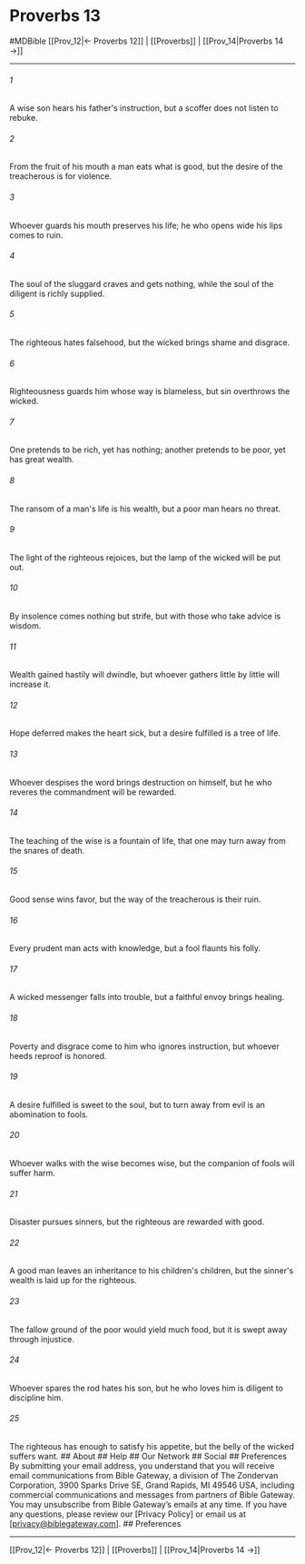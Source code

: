 # Proverbs 13
#MDBible
[[Prov_12|← Proverbs 12]] | [[Proverbs]] | [[Prov_14|Proverbs 14 →]]

***


###### 1 
A wise son hears his father's instruction, but a scoffer does not listen to rebuke. 

###### 2 
From the fruit of his mouth a man eats what is good, but the desire of the treacherous is for violence. 

###### 3 
Whoever guards his mouth preserves his life; he who opens wide his lips comes to ruin. 

###### 4 
The soul of the sluggard craves and gets nothing, while the soul of the diligent is richly supplied. 

###### 5 
The righteous hates falsehood, but the wicked brings shame and disgrace. 

###### 6 
Righteousness guards him whose way is blameless, but sin overthrows the wicked. 

###### 7 
One pretends to be rich, yet has nothing; another pretends to be poor, yet has great wealth. 

###### 8 
The ransom of a man's life is his wealth, but a poor man hears no threat. 

###### 9 
The light of the righteous rejoices, but the lamp of the wicked will be put out. 

###### 10 
By insolence comes nothing but strife, but with those who take advice is wisdom. 

###### 11 
Wealth gained hastily will dwindle, but whoever gathers little by little will increase it. 

###### 12 
Hope deferred makes the heart sick, but a desire fulfilled is a tree of life. 

###### 13 
Whoever despises the word brings destruction on himself, but he who reveres the commandment will be rewarded. 

###### 14 
The teaching of the wise is a fountain of life, that one may turn away from the snares of death. 

###### 15 
Good sense wins favor, but the way of the treacherous is their ruin. 

###### 16 
Every prudent man acts with knowledge, but a fool flaunts his folly. 

###### 17 
A wicked messenger falls into trouble, but a faithful envoy brings healing. 

###### 18 
Poverty and disgrace come to him who ignores instruction, but whoever heeds reproof is honored. 

###### 19 
A desire fulfilled is sweet to the soul, but to turn away from evil is an abomination to fools. 

###### 20 
Whoever walks with the wise becomes wise, but the companion of fools will suffer harm. 

###### 21 
Disaster pursues sinners, but the righteous are rewarded with good. 

###### 22 
A good man leaves an inheritance to his children's children, but the sinner's wealth is laid up for the righteous. 

###### 23 
The fallow ground of the poor would yield much food, but it is swept away through injustice. 

###### 24 
Whoever spares the rod hates his son, but he who loves him is diligent to discipline him. 

###### 25 
The righteous has enough to satisfy his appetite, but the belly of the wicked suffers want. ## About ## Help ## Our Network ## Social ## Preferences By submitting your email address, you understand that you will receive email communications from Bible Gateway, a division of The Zondervan Corporation, 3900 Sparks Drive SE, Grand Rapids, MI 49546 USA, including commercial communications and messages from partners of Bible Gateway. You may unsubscribe from Bible Gateway&rsquo;s emails at any time. If you have any questions, please review our [Privacy Policy] or email us at [privacy@biblegateway.com]. ## Preferences

***

[[Prov_12|← Proverbs 12]] | [[Proverbs]] | [[Prov_14|Proverbs 14 →]]
